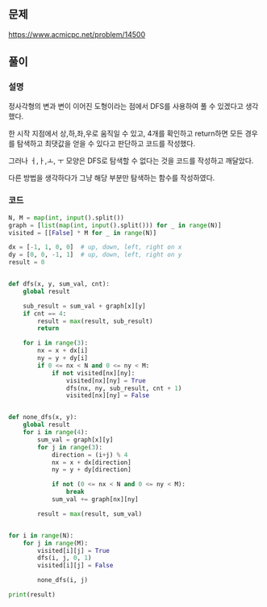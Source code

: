 ## 문제

https://www.acmicpc.net/problem/14500


## 풀이

### 설명

정사각형의 변과 변이 이어진 도형이라는 점에서 DFS를 사용하여 풀 수 있겠다고 생각했다.

한 시작 지점에서 상,하,좌,우로 움직일 수 있고, 4개를 확인하고 return하면 모든 경우를 탐색하고 최댓값을 얻을 수 있다고 판단하고 코드를 작성했다.

그러나 ㅓ,ㅏ,ㅗ, ㅜ 모양은 DFS로 탐색할 수 없다는 것을 코드를 작성하고 깨달았다.

다른 방법을 생각하다가 그냥 해당 부분만 탐색하는 함수를 작성하였다. 


### 코드

```python
N, M = map(int, input().split())
graph = [list(map(int, input().split())) for _ in range(N)]
visited = [[False] * M for _ in range(N)]

dx = [-1, 1, 0, 0]  # up, down, left, right on x
dy = [0, 0, -1, 1]  # up, down, left, right on y
result = 0


def dfs(x, y, sum_val, cnt):
    global result

    sub_result = sum_val + graph[x][y]
    if cnt == 4:
        result = max(result, sub_result)
        return

    for i in range(3):
        nx = x + dx[i]
        ny = y + dy[i]
        if 0 <= nx < N and 0 <= ny < M:
            if not visited[nx][ny]:
                visited[nx][ny] = True
                dfs(nx, ny, sub_result, cnt + 1)
                visited[nx][ny] = False


def none_dfs(x, y):
    global result
    for i in range(4):
        sum_val = graph[x][y]
        for j in range(3):
            direction = (i+j) % 4
            nx = x + dx[direction]
            ny = y + dy[direction]

            if not (0 <= nx < N and 0 <= ny < M):
                break
            sum_val += graph[nx][ny]

        result = max(result, sum_val)


for i in range(N):
    for j in range(M):
        visited[i][j] = True
        dfs(i, j, 0, 1)
        visited[i][j] = False

        none_dfs(i, j)

print(result)
```
